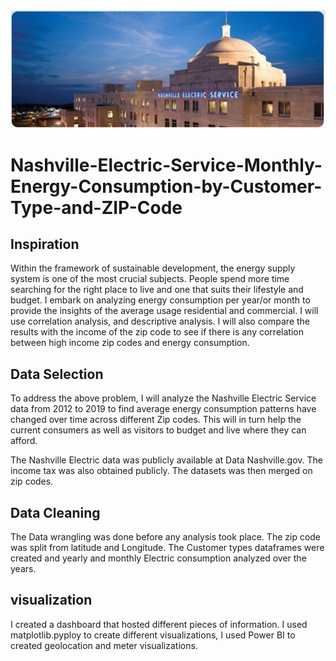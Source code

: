    <img src="images/NES_night.jpg">                                     

# Nashville-Electric-Service-Monthly-Energy-Consumption-by-Customer-Type-and-ZIP-Code

## Inspiration 
Within the framework of sustainable development, the energy supply system is one of the most crucial subjects. People spend more time searching for the right place to live and one that suits their lifestyle and budget. I embark on analyzing energy consumption per year/or month to provide the insights of the average usage residential and commercial. I will use correlation analysis, and descriptive analysis. I will also compare the results with the income of the zip code to see if there is any correlation between high income zip codes and energy consumption.  

## Data Selection
To address the above problem, I will analyze the Nashville Electric Service data from 2012 to 2019 to find average energy consumption patterns have changed over time across different Zip codes. This will in turn help the current consumers as well as visitors to budget and live where they can afford. 

The Nashville Electric data was publicly available at Data Nashville.gov. The income tax was also obtained publicly. The datasets was then merged on zip codes. 

## Data Cleaning
The Data wrangling was done before any analysis took place. The zip code was split from latitude and Longitude. The Customer types dataframes were created and yearly and monthly Electric consumption analyzed over the years. 

## visualization

I created a dashboard that hosted different pieces of information. I used matplotlib.pyploy to create different visualizations, I used Power BI to created geolocation and meter visualizations. 
